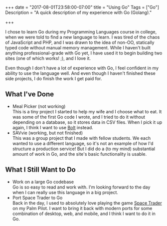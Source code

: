 +++
date = "2017-08-01T23:58:00-07:00"
title = "Using Go"
Tags = ["Go"]
Description = "A quick description of my experience with Go (Golang)."

+++

I chose to learn Go during my Programming Languages course in college, when we were told to find a new language to learn. I was tired of the chaos of JavaScript and PHP, and I was drawn to the idea of non-OO, statically typed code without manual memory management. While I haven't built anything professional-grade with Go yet, I have used it to begin building two sites (one of which works! ;), and I love it.

Even though I don't have a lot of experience with Go, I feel confident in my ability to use the language well. And even though I haven't finished these side projects, I do finish the work I get paid for.

## What I've Done

- Meal Picker (not working)  
    This is a tiny project I started to help my wife and I choose what to eat. It was some of the first Go code I wrote, and I tried to do it without depending on a database, so it stores data in CSV files. When I pick it up again, I think I want to use [Bolt](https://github.com/boltdb/bolt) instead.
- SAVvie (working, but not finished)  
    This was a group project that I made with fellow students. We each wanted to use a different language, so it's not an example of how I'd structure a production service! But I did do a (to my mind) substantial amount of work in Go, and the site's basic functionality is usable.

## What I Still Want to Do

- Work on a large Go codebase  
    Go is so easy to read and work with. I'm looking forward to the day when I can really use this language in a big project.
- Port Space Trader to Go  
    Back in the day, I used to absolutely love playing the game [Space Trader](https://www.spronck.net/spacetrader/STNoFrames.html) on my Palm Pilot. I want to bring it back with modern ports for some combination of desktop, web, and mobile, and I think I want to do it in Go.
